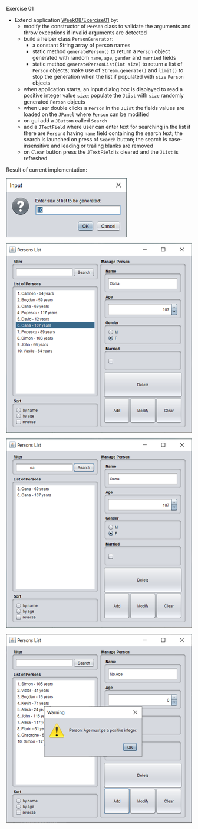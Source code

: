 Exercise 01
- Extend application [Week08/Exercise01](../../week08/exercise01) by:
    - modify the constructor of `Person` class to validate the arguments and throw exceptions if invalid arguments are detected
    - build a helper class `PersonGenerator`:
        - a constant String array of person names
        - static method `generatePerson()` to return a `Person` object generated with random `name`, `age`, `gender` and `married` fields
        - static method `generatePersonList(int size)` to return a list of `Person` objects; make use of `Stream.generate()` and `limit()` to stop the generation when the list if populated with `size` `Person` objects
  - when application starts, an input dialog box is displayed to read a positive integer value `size`; populate the `JList` with `size` randomly generated `Person` objects
  - when user double clicks a `Person` in the `JList` the fields values are loaded on the `JPanel` where `Person` can be modified
  - on gui add a `JButton` called `Search`
  - add a `JTextField` where user can enter text for searching in the list if there are `Person`s having `name` field containing the search text; the search is launched on press of `Search` button; the search is case-insensitive and leading or trailing blanks are removed
  - on `Clear` button press the `JTextField` is cleared and the `JList` is refreshed
    
Result of current implementation:

![Input Dialog screenshot](persons_list_input_dialog.png)

![Persons List screenshot 1](persons_list_1.png)

![Persons List screenshot 2](persons_list_2.png)

![Persons List screenshot 3](persons_list_3.png)
